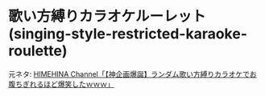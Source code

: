 # 歌い方縛りカラオケルーレット(singing-style-restricted-karaoke-roulette)



元ネタ: 
[HIMEHINA Channel「【神企画爆誕】ランダム歌い方縛りカラオケでお腹ちぎれるほど爆笑したｗｗｗ」](https://youtu.be/l6q_Y60Y_lk)
